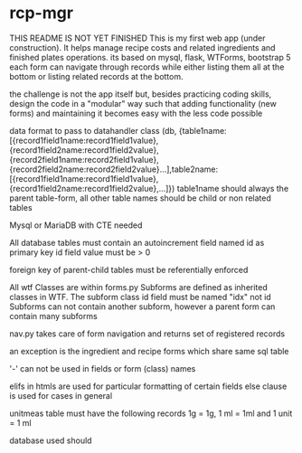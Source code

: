 # rcp-mgr

THIS README IS NOT YET FINISHED
This is my first web app (under construction).  It helps manage recipe costs and related ingredients and finished plates operations.
its based on mysql, flask, WTForms, bootstrap 5
each form can navigate through records while either listing them all at the bottom or listing related records at the bottom.

the challenge is not the app itself but, besides practicing coding skills, design the code in a "modular" way such that adding functionality (new forms) and maintaining it becomes easy with the less code possible

data format to pass to datahandler class (db, {table1name:[{record1field1name:record1field1value},{record1field2name:record1field2value},{record2field1name:record2field1value},{record2field2name:record2field2value}...],table2name:[{record1field1name:record1field1value},{record1field2name:record1field2value},...]})
table1name should always the parent table-form, all other table names should be child or non related tables

Mysql or MariaDB with CTE needed

All database tables must contain an autoincrement field named id as primary  key
id field value must be > 0

foreign key of parent-child tables must be referentially enforced

All wtf Classes are within forms.py
Subforms are defined as inherited classes in WTF.  The subform class id field must be named "idx" not id
Subforms can not contain another subform, however a parent form can contain many subforms

nav.py takes care of form navigation and returns set of registered records

an exception is the ingredient and recipe forms which share same sql table

'-' can not be used in fields or form (class) names

elifs in htmls are used for particular formatting of certain fields else clause is used for cases in general

unitmeas table must have the following records 1g = 1g, 1 ml = 1ml and 1 unit = 1 ml

database used should 

